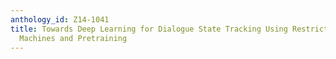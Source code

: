 ```yaml
---
anthology_id: Z14-1041
title: Towards Deep Learning for Dialogue State Tracking Using Restricted Bolzman
  Machines and Pretraining
---
```

